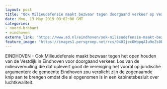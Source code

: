 ```yaml
---
layout: post
title: "Ook Milieudefensie maakt bezwaar tegen doorgaand verkeer op Vestdijk Eindhoven"
date: Mon, 13 May 2019 09:02:00 GMT
categories: 
- noord-brabant 
- eindhoven 
externe_link: "https://www.ad.nl/eindhoven/ook-milieudefensie-maakt-bezwaar-tegen-doorgaand-verkeer-op-vestdijk-eindhoven~a142d9fc/"
feature_image: "https://images1.persgroep.net/rcs/04OIjecOWppqAIu9eZs0bF2KHt8/diocontent/146895206/_fitwidth/400/?appId=21791a8992982cd8da851550a453bd7f&quality=0.7"
---
```


EINDHOVEN - Ook Milieudefensie maakt bezwaar tegen het open houden van de Vestdijk in Eindhoven voor doorgaand verkeer. Los van de milieuvervuiling die dat oplevert gooit de vereniging het vooral op juridische argumenten: de gemeente Eindhoven zou verplicht zijn de zogenaamde knip aan te brengen omdat die al opgenomen is in een kabinetsbesluit over luchtkwaliteit.
